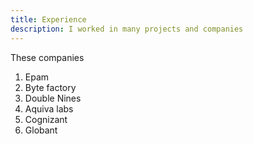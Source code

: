```yaml
---
title: Experience
description: I worked in many projects and companies
---
```

These companies

1. Epam
2. Byte factory
3. Double Nines
4. Aquiva labs
5. Cognizant
6. Globant
